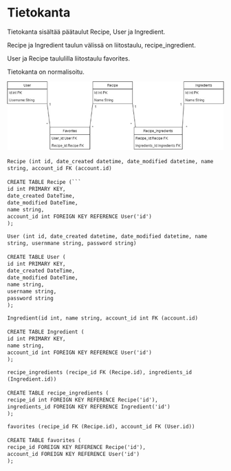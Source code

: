 # Tietokanta

Tietokanta sisältää päätaulut Recipe, User ja Ingredient.

Recipe ja Ingredient taulun välissä on liitostaulu, recipe_ingredient.

User ja Recipe taululilla liitostaulu favorites.

Tietokanta on normalisoitu.


![Tietokantakaavio](https://github.com/silmish/Project-recipe/blob/master/documentation/Tietokantakaavio.jpg)

```
Recipe (int id, date_created datetime, date_modified datetime, name string, account_id FK (account.id)

CREATE TABLE Recipe (```
id int PRIMARY KEY,
date_created DateTime,
date_modified DateTime,
name string,
account_id int FOREIGN KEY REFERENCE User('id')
);
```

```
User (int id, date_created datetime, date_modified datetime, name string, usernmane string, password string)

CREATE TABLE User (
id int PRIMARY KEY,
date_created DateTime,
date_modified DateTime,
name string,
username string,
password string
);
```

```
Ingredient(id int, name string, account_id int FK (account.id)

CREATE TABLE Ingredient (
id int PRIMARY KEY,
name string,
account_id int FOREIGN KEY REFERENCE User('id')
);
```

```
recipe_ingredients (recipe_id FK (Recipe.id), ingredients_id (Ingredient.id))

CREATE TABLE recipe_ingredients (
recipe_id int FOREIGN KEY REFERENCE Recipe('id'),
ingredients_id FOREIGN KEY REFERENCE Ingredient('id')
);
```

```
favorites (recipe_id FK (Recipe.id), account_id FK (User.id))

CREATE TABLE favorites (
recipe_id FOREIGN KEY REFERENCE Recipe('id'),
account_id FOREIGN KEY REFERENCE User('id')
); 
```


